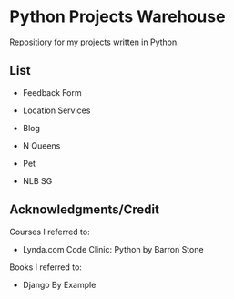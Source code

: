 # Python Projects Warehouse

Repositiory for my projects written in Python.

## List

- Feedback Form

- Location Services

- Blog

- N Queens

- Pet

- NLB SG

## Acknowledgments/Credit

Courses I referred to:

- Lynda.com Code Clinic: Python by Barron Stone

Books I referred to:

- Django By Example
